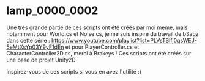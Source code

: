 # lamp_0000_0002
Une très grande partie de ces scripts ont été créés par moi meme, mais notamment pour World.cs et Noise.cs, je me suis inspiré du travail de b3agz 
dans cette série : https://www.youtube.com/playlist?list=PLVsTSlfj0qsWEJ-5eMtXsYp03Y9yF1dEn
et pour PlayerController.cs et CharacterController2D.cs, merci à Brakeys !
Ces scripts ont été créés sur une base de projet Unity2D.

Inspirez-vous de ces scripts si vous en avez l'utilité :)
